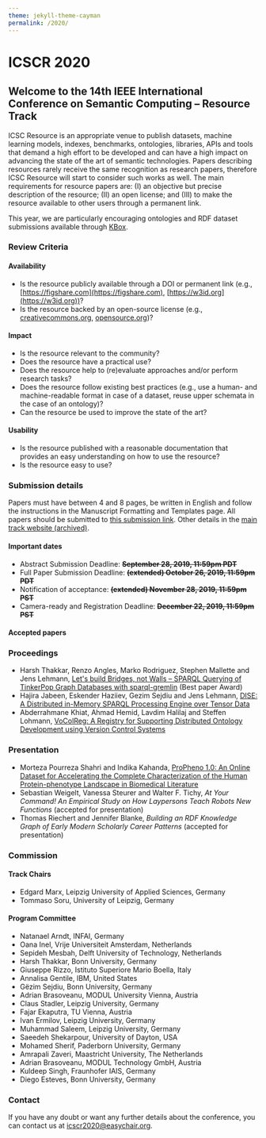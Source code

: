 ```yaml
---
theme: jekyll-theme-cayman
permalink: /2020/
---
```


# ICSCR 2020

## Welcome to the 14th IEEE International Conference on Semantic Computing – Resource Track

ICSC Resource is an appropriate venue to publish datasets, machine learning models, indexes, benchmarks, ontologies, libraries, APIs and tools that demand a high effort to be developed and can have a high impact on advancing the state of the art of semantic technologies.
Papers describing resources rarely receive the same recognition as research papers, therefore ICSC Resource will start to consider such works as well. The main requirements for resource papers are: (I) an objective but precise description of the resource; (II) an open license; and (III) to make the resource available to other users through a permanent link.

This year, we are particularly encouraging ontologies and RDF dataset submissions available through [KBox](https://github.com/AKSW/KBox).

### Review Criteria

#### Availability
* Is the resource publicly available through a DOI or permanent link (e.g., [https://figshare.com](https://figshare.com), [https://w3id.org](https://w3id.org))?
* Is the resource backed by an open-source license (e.g., [creativecommons.org](https://creativecommons.org), [opensource.org](https://opensource.org))?

#### Impact
* Is the resource relevant to the community?
* Does the resource have a practical use?
* Does the resource help to (re)evaluate approaches and/or perform research tasks?
* Does the resource follow existing best practices (e.g., use a human- and machine-readable format in case of a dataset, reuse upper schemata in the case of an ontology)?
* Can the resource be used to improve the state of the art?
 
#### Usability
* Is the resource published with a reasonable documentation that provides an easy understanding on how to use the resource?
* Is the resource easy to use?

### Submission details
Papers must have between 4 and 8 pages, be written in English and follow the instructions in the Manuscript Formatting and Templates page. All papers should be submitted to [this submission link](https://easychair.org/conferences/?conf=icscresource2020). Other details in the [main track website (archived)](https://semanticcomputing.wixsite.com/website-5).

#### Important dates
* Abstract Submission Deadline: ~~**September 28, 2019, 11:59pm PDT**~~
* Full Paper Submission Deadline: ~~**(extended) October 26, 2019, 11:59pm PDT**~~
* Notification of acceptance: ~~**(extended) November 28, 2019, 11:59pm PST**~~
* Camera-ready and Registration Deadline: ~~**December 22, 2019, 11:59pm PST**~~

#### Accepted papers

### Proceedings

* Harsh Thakkar, Renzo Angles, Marko Rodriguez, Stephen Mallette and Jens Lehmann, [Let's build Bridges, not Walls – SPARQL Querying of TinkerPop Graph Databases with sparql-gremlin](https://ieeexplore.ieee.org/document/9031506) (Best paper Award)
* Hajira Jabeen, Eskender Haziiev, Gezim Sejdiu and Jens Lehmann, [DISE: A Distributed in-Memory SPARQL Processing Engine over Tensor Data](https://ieeexplore.ieee.org/document/9031466)
* Abderrahmane Khiat, Ahmad Hemid, Lavdim Halilaj and Steffen Lohmann, [VoColReg: A Registry for Supporting Distributed Ontology Development using Version Control Systems](https://ieeexplore.ieee.org/document/9031491/)

### Presentation
* Morteza Pourreza Shahri and Indika Kahanda, [ProPheno 1.0: An Online Dataset for Accelerating the Complete Characterization of the Human Protein-phenotype Landscape in Biomedical Literature](https://ieeexplore.ieee.org/document/9031462)
* Sebastian Weigelt, Vanessa Steurer and Walter F. Tichy, _At Your Command! An Empirical Study on How Laypersons Teach Robots New Functions_ (accepted for presentation)
* Thomas Riechert and Jennifer Blanke, _Building an RDF Knowledge Graph of Early Modern Scholarly Career Patterns_ (accepted for presentation)

### Commission
#### Track Chairs
* Edgard Marx, Leipzig University of Applied Sciences, Germany
* Tommaso Soru, University of Leipzig, Germany

#### Program Committee
* Natanael Arndt, INFAI, Germany
* Oana Inel, Vrije Universiteit Amsterdam, Netherlands
* Sepideh Mesbah, Delft University of Technology, Netherlands
* Harsh Thakkar, Bonn University, Germany
* Giuseppe Rizzo, Istituto Superiore Mario Boella, Italy
* Annalisa Gentile, IBM, United States
* Gëzim Sejdiu, Bonn University, Germany
* Adrian Brasoveanu, MODUL University Vienna, Austria
* Claus Stadler, Leipzig University, Germany
* Fajar Ekaputra, TU Vienna, Austria
* Ivan Ermilov, Leipzig University, Germany
* Muhammad Saleem, Leipzig University, Germany
* Saeedeh Shekarpour, University of Dayton, USA
* Mohamed Sherif, Paderborn University, Germany
* Amrapali Zaveri, Maastricht University, The Netherlands
* Adrian Brasoveanu, MODUL Technology GmbH, Austria
* Kuldeep Singh, Fraunhofer IAIS, Germany
* Diego Esteves, Bonn University, Germany

### Contact
If you have any doubt or want any further details about the conference, you can contact us at [icscr2020@easychair.org](mailto:icscr2020@easychair.org).
